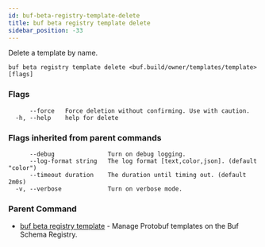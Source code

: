```yaml
---
id: buf-beta-registry-template-delete
title: buf beta registry template delete
sidebar_position: -33
---
```

Delete a template by name.

```
buf beta registry template delete <buf.build/owner/templates/template> [flags]
```

### Flags

```
      --force   Force deletion without confirming. Use with caution.
  -h, --help    help for delete
```

### Flags inherited from parent commands

```
      --debug               Turn on debug logging.
      --log-format string   The log format [text,color,json]. (default "color")
      --timeout duration    The duration until timing out. (default 2m0s)
  -v, --verbose             Turn on verbose mode.
```

### Parent Command

* [buf beta registry template](buf-beta-registry-template.md)	 - Manage Protobuf templates on the Buf Schema Registry.
